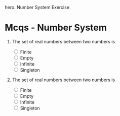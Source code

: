 hero: Number System Exercise

<link rel="stylesheet" href="../../css/ex.css">


# Mcqs - Number System

<ol class="questions">
  <li id="q-1">
    <p class="q-text">
      The set of real numbers between two numbers is
    </p>
    <div>
      <div class="md-radio">
        <input id="q1-1" type="radio" name="g">
        <label for="q1-1">Finite</label>
      </div>
      <div class="md-radio">
        <input id="q1-2" type="radio" name="g">
        <label for="q1-2">Empty</label>
      </div>
      <div class="md-radio">
        <input id="q1-3" type="radio" name="g">
        <label for="q1-3">Infinite</label>
      </div>
      <div class="md-radio">
        <input id="q1-4" type="radio" name="g">
        <label for="q1-4">Singleton</label>
      </div>
    </div>
  </li>
  <li>
    <p class="q-text">
      The set of real numbers between two numbers is
    </p>
    <div>
      <div class="md-radio">
        <input id="q2-1" type="radio" name="g">
        <label for="q2-1">Finite</label>
      </div>
      <div class="md-radio">
        <input id="q2-2" type="radio" name="g">
        <label for="q2-2">Empty</label>
      </div>
      <div class="md-radio">
        <input id="q2-3" type="radio" name="g">
        <label for="q2-3">Infinite</label>
      </div>
      <div class="md-radio">
        <input id="q2-4" type="radio" name="g">
        <label for="q2-4">Singleton</label>
      </div>
    </div>
  </li>
</ol>


<script src="../../js/mcqs.js"></script>
